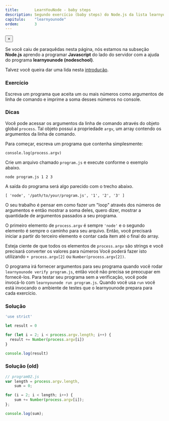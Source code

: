 ```yaml
---
title:       LearnYouNode - baby steps
description: Segundo exercício (baby steps) do Node.js da lista learnyounode da Nodeschool
capitulo:    "learnyounode"
ordem:       3
---
```


<div class="alert alert-warning alert-dismissible" role="alert">
  <button type="button" class="close" data-dismiss="alert" aria-label="Close"><span aria-hidden="true">&times;</span></button>
    <p>
        Se você caiu de paraquêdas nesta página, nós estamos na subseção <strong>Node.js</strong> aprendo a programar
        <strong>Javascript</strong> do lado do servidor com a ajuda do programa <strong>learnyounode (nodeschool)</strong>.
    </p>
    <p>Talvez você queira dar uma lida nesta <a href="/nodejs/introducao-ao-learnyounode/">introdução</a>.</p>
</div>


### Exercício

Escreva um programa que aceita um ou mais números como argumentos de linha de comando e imprime a soma desses números
no console.


### Dicas

Você pode acessar os argumentos da linha de comando através do objeto global `process`. Tal objeto possui a propriedade
`argv`, um array contendo os argumentos da linha de comando.

Para começar, escreva um programa que contenha simplesmente:

    console.log(process.argv)

Crie um arquivo chamado `program.js` e execute conforme o exemplo abaixo.

    node program.js 1 2 3

A saída do programa será algo parecido com o trecho abaixo.

    [ 'node', '/path/to/your/program.js', '1', '2', '3' ]

O seu trabalho é pensar em como fazer um "loop" através dos números de argumentos e então mostrar a soma deles, quero
dizer, mostrar a quantidade de argumentos passados a seu programa.

O primeiro elemento de `process.argv` é sempre `'node'` e o segundo elemento é sempre o caminho para seu arquivo.
Então, você precisará iniciar a partir do terceiro elemento e contar cada item até o final do array.

Esteja ciente de que todos os elementos de `process.argv` são strings e você precisará converter os valores para números
Você poderá fazer isto utilizando `+ process.argv[2]` ou `Number(process.argv[2])`.

O programa irá fornecer argumentos para seu programa quando você rodar `learnyounode verify program.js`, então você não
precisa se preocupar em fornecê-los. Para testar seu programa sem a verificação, você pode invocá-lo com
`learnyounode run program.js`. Quando você usa `run` você está invocando o ambiente de testes que o learnyounode prepara
para cada exercício.


### Solução

```javascript
'use strict'

let result = 0

for (let i = 2; i < process.argv.length; i++) {
  result += Number(process.argv[i])
}

console.log(result)
```


### Solução (old)

```javascript
// program02.js
var length = process.argv.length,
    sum = 0;

for (i = 2; i < length; i++) {
    sum += Number(process.argv[i]);
};

console.log(sum);
```

